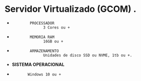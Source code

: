 









# Servidor Virtualizado (GCOM) .
-             PROCESSADOR
                    3 Cores ou +

-             MEMORIA RAM
                    16GB ou +

-             ARMAZENAMENTO
                    Unidades de disco SSD ou NVME, 1tb ou +.

- **SISTEMA OPERACIONAL**

-            Windows 10 ou +
